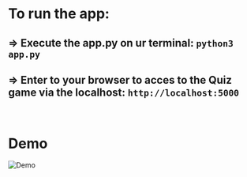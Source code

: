 # To run the app:

## => Execute the app.py on ur terminal: ```python3 app.py```
## => Enter to your browser to acces to the Quiz game via the localhost: ``` http://localhost:5000 ```
<br>

# Demo
<p>
  
  ![Demo](Video_Demonstration/2024-05-27%2014-33-30.gif)

</p>
